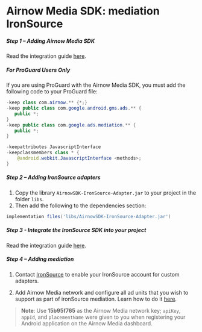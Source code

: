 Airnow Media SDK: mediation IronSource
======
##### Step 1 – Adding Airnow Media SDK
Read the integration guide [here](https://github.com/airnowplatform/airnow-android-sdk/tree/main/airnow-sdk).
##### For ProGuard Users Only
If you are using ProGuard with the Airnow Media SDK, you must add the following code to your ProGuard file:
``` java
-keep class com.airnow.** {*;}
-keep public class com.google.android.gms.ads.** {
   public *;
}
-keep public class com.google.ads.mediation.** {
   public *;
}

-keepattributes JavascriptInterface
-keepclassmembers class * {
    @android.webkit.JavascriptInterface <methods>;
}
```
##### Step 2 – Adding IronSource adapters
1. Copy the library `AirnowSDK-IronSource-Adapter.jar` to your project in the folder `libs`.
2. Then add the following to the dependencies section:
```gradle
implementation files('libs/AirnowSDK-IronSource-Adapter.jar')
```
##### Step 3 - Integrate the IronSource SDK into your project
Read the integration guide [here](https://developers.is.com/ironsource-mobile/android/android-sdk).

##### Step 4 – Adding mediation
1. Contact [IronSource](https://developers.is.com/submit-a-request) to enable your IronSource account for custom adapters.

2. Add Airnow Media network and configure all ad units that you wish to support as part of ironSource mediation. Learn how to do it [here](https://developers.is.com/ironsource-mobile/general/custom-adapter-setup).

> **Note**: Use **15b95f765** as the Airnow Media network key; 
`apiKey`, `appId`, and `placementName` were given to you when registering your Android application on the Airnow Media dashboard.
